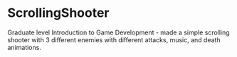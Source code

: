 # ScrollingShooter
Graduate level Introduction to Game Development - made a simple scrolling shooter with 3 different enemies with different attacks, music, and death animations. 

